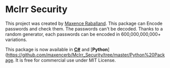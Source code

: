 # Mclrr Security
This project was created by [Maxence Raballand](https://maxenceraballand.com).
This package can Encode passwords and check them. The passwords can't be decoded. Thanks to a random generator, each passwords can be encoded in 600,000,000,000+ variations.

This package is now available in [**C#**](https://github.com/maxencerb/Mclrr_Security/tree/master/C%23%20package) and [**Python**](https://github.com/maxencerb/Mclrr_Security/tree/master/Python%20Package. It is free for commercial use under MIT License.
